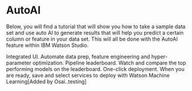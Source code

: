 # AutoAI

Below, you will find a tutorial that will show you how to take a sample data set and use auto AI to generate results that will help you predict a certain column or feature in your data set. This will all be done with the AutoAI feature within IBM Watson Studio.

Integrated UI. Automate data prep, feature engineering and hyper-parameter optimization.
Pipeline leaderboard. Watch and compare the top performing models on the leaderboard.
One-click deployment. When you are ready, save and select services to deploy with Watson Machine Learning[Added by Osai..testing]
